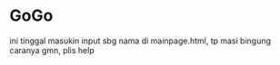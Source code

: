 # GoGo
ini tinggal masukin input sbg nama di mainpage.html, tp masi bingung caranya gmn, plis help 
